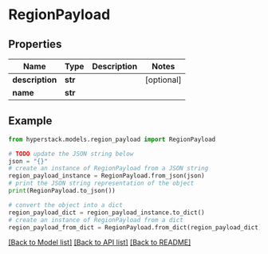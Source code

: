 # RegionPayload


## Properties

Name | Type | Description | Notes
------------ | ------------- | ------------- | -------------
**description** | **str** |  | [optional] 
**name** | **str** |  | 

## Example

```python
from hyperstack.models.region_payload import RegionPayload

# TODO update the JSON string below
json = "{}"
# create an instance of RegionPayload from a JSON string
region_payload_instance = RegionPayload.from_json(json)
# print the JSON string representation of the object
print(RegionPayload.to_json())

# convert the object into a dict
region_payload_dict = region_payload_instance.to_dict()
# create an instance of RegionPayload from a dict
region_payload_from_dict = RegionPayload.from_dict(region_payload_dict)
```
[[Back to Model list]](../README.md#documentation-for-models) [[Back to API list]](../README.md#documentation-for-api-endpoints) [[Back to README]](../README.md)


